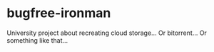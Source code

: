 bugfree-ironman
===============

University project about recreating cloud storage... Or bitorrent... Or something like that...
